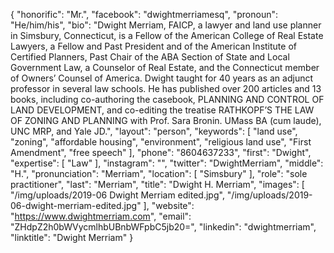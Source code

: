 {
  "honorific": "Mr.",
  "facebook": "dwightmerriamesq",
  "pronoun": "He/him/his",
  "bio": "Dwight Merriam, FAICP, a lawyer and land use planner in Simsbury, Connecticut, is a Fellow of the American College of Real Estate Lawyers, a Fellow and Past President and of the American Institute of Certified Planners, Past Chair of the ABA Section of State and Local Government Law, a Counselor of Real Estate, and the Connecticut member of Owners’ Counsel of America. Dwight taught for 40 years as an adjunct professor in several law schools. He has published over 200 articles and 13 books, including co-authoring the casebook, PLANNING AND CONTROL OF LAND DEVELOPMENT, and co-editing the treatise RATHKOPF’S THE LAW OF ZONING AND PLANNING with Prof. Sara Bronin. UMass BA (cum laude), UNC MRP, and Yale JD.",
  "layout": "person",
  "keywords": [
    "land use",
    "zoning",
    "affordable housing",
    "environment",
    "religious land use",
    "First Amendment",
    "free speech"
  ],
  "phone": "8604637233",
  "first": "Dwight",
  "expertise": [
    "Law"
  ],
  "instagram": "",
  "twitter": "DwightMerriam",
  "middle": "H.",
  "pronunciation": "Merriam",
  "location": [
    "Simsbury"
  ],
  "role": "sole practitioner",
  "last": "Merriam",
  "title": "Dwight H. Merriam",
  "images": [
    "/img/uploads/2019-06 Dwight Merriam edited.jpg",
    "/img/uploads/2019-06-dwight-merriam-edited.jpg"
  ],
  "website": "https://www.dwightmerriam.com",
  "email": "ZHdpZ2h0bWVycmlhbUBnbWFpbC5jb20=",
  "linkedin": "dwightmerriam",
  "linktitle": "Dwight Merriam"
}